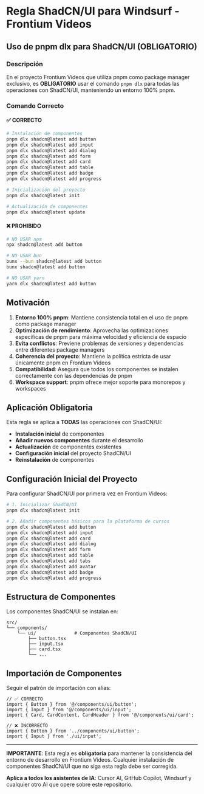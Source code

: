 # Regla ShadCN/UI para Windsurf - Frontium Videos

## Uso de pnpm dlx para ShadCN/UI (OBLIGATORIO)

### Descripción
En el proyecto Frontium Videos que utiliza pnpm como package manager exclusivo, es **OBLIGATORIO** usar el comando `pnpm dlx` para todas las operaciones con ShadCN/UI, manteniendo un entorno 100% pnpm.

### Comando Correcto

#### ✅ CORRECTO
```bash
# Instalación de componentes
pnpm dlx shadcn@latest add button
pnpm dlx shadcn@latest add input
pnpm dlx shadcn@latest add dialog
pnpm dlx shadcn@latest add form
pnpm dlx shadcn@latest add card
pnpm dlx shadcn@latest add table
pnpm dlx shadcn@latest add badge
pnpm dlx shadcn@latest add progress

# Inicialización del proyecto
pnpm dlx shadcn@latest init

# Actualización de componentes
pnpm dlx shadcn@latest update
```

#### ❌ PROHIBIDO
```bash
# NO USAR npm
npx shadcn@latest add button

# NO USAR bun
bunx --bun shadcn@latest add button
bunx shadcn@latest add button

# NO USAR yarn
yarn dlx shadcn@latest add button
```

## Motivación

1. **Entorno 100% pnpm**: Mantiene consistencia total en el uso de pnpm como package manager
2. **Optimización de rendimiento**: Aprovecha las optimizaciones específicas de pnpm para máxima velocidad y eficiencia de espacio
3. **Evita conflictos**: Previene problemas de versiones y dependencias entre diferentes package managers
4. **Coherencia del proyecto**: Mantiene la política estricta de usar únicamente pnpm en Frontium Videos
5. **Compatibilidad**: Asegura que todos los componentes se instalen correctamente con las dependencias de pnpm
6. **Workspace support**: pnpm ofrece mejor soporte para monorepos y workspaces

## Aplicación Obligatoria

Esta regla se aplica a **TODAS** las operaciones con ShadCN/UI:

- **Instalación inicial** de componentes
- **Añadir nuevos componentes** durante el desarrollo
- **Actualización** de componentes existentes
- **Configuración inicial** del proyecto ShadCN/UI
- **Reinstalación** de componentes

## Configuración Inicial del Proyecto

Para configurar ShadCN/UI por primera vez en Frontium Videos:

```bash
# 1. Inicializar ShadCN/UI
pnpm dlx shadcn@latest init

# 2. Añadir componentes básicos para la plataforma de cursos
pnpm dlx shadcn@latest add button
pnpm dlx shadcn@latest add input
pnpm dlx shadcn@latest add card
pnpm dlx shadcn@latest add dialog
pnpm dlx shadcn@latest add form
pnpm dlx shadcn@latest add table
pnpm dlx shadcn@latest add tabs
pnpm dlx shadcn@latest add avatar
pnpm dlx shadcn@latest add badge
pnpm dlx shadcn@latest add progress
```

## Estructura de Componentes

Los componentes ShadCN/UI se instalan en:

```
src/
└── components/
    └── ui/              # Componentes ShadCN/UI
        ├── button.tsx
        ├── input.tsx
        ├── card.tsx
        └── ...
```

## Importación de Componentes

Seguir el patrón de importación con alias:

```tsx
// ✅ CORRECTO
import { Button } from '@/components/ui/button';
import { Input } from '@/components/ui/input';
import { Card, CardContent, CardHeader } from '@/components/ui/card';

// ❌ INCORRECTO
import { Button } from '../components/ui/button';
import { Input } from './ui/input';
```

---

**IMPORTANTE**: Esta regla es **obligatoria** para mantener la consistencia del entorno de desarrollo en Frontium Videos. Cualquier instalación de componentes ShadCN/UI que no siga esta regla debe ser corregida.

**Aplica a todos los asistentes de IA**: Cursor AI, GitHub Copilot, Windsurf y cualquier otro AI que opere sobre este repositorio.
